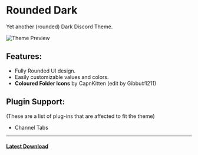 # Rounded Dark
Yet another (rounded) Dark Discord Theme.

![Theme Preview](https://adaelyn.needs.rest/r/Discord_tVlCsJ9S9w.png "Theme Preview")

## Features:
- Fully Rounded UI design.
- Easily customizable values and colors.
- **Coloured Folder Icons** by CapnKitten (edit by Gibbu#1211)

## Plugin Support:
(These are a list of plug-ins that are affected to fit the theme)
- Channel Tabs

---

#### [Latest Download](https://github.com/AdaelynXIV/RoundedDark/releases)


